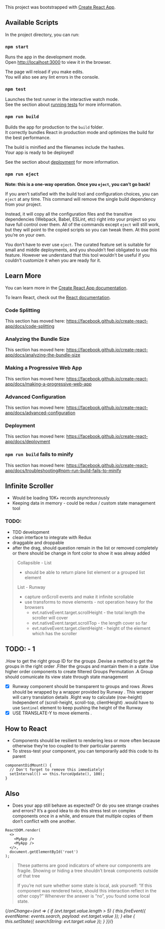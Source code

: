 This project was bootstrapped with [Create React App](https://github.com/facebook/create-react-app).

## Available Scripts

In the project directory, you can run:

### `npm start`

Runs the app in the development mode.<br />
Open [http://localhost:3000](http://localhost:3000) to view it in the browser.

The page will reload if you make edits.<br />
You will also see any lint errors in the console.

### `npm test`

Launches the test runner in the interactive watch mode.<br />
See the section about [running tests](https://facebook.github.io/create-react-app/docs/running-tests) for more information.

### `npm run build`

Builds the app for production to the `build` folder.<br />
It correctly bundles React in production mode and optimizes the build for the best performance.

The build is minified and the filenames include the hashes.<br />
Your app is ready to be deployed!

See the section about [deployment](https://facebook.github.io/create-react-app/docs/deployment) for more information.

### `npm run eject`

**Note: this is a one-way operation. Once you `eject`, you can’t go back!**

If you aren’t satisfied with the build tool and configuration choices, you can `eject` at any time. This command will remove the single build dependency from your project.

Instead, it will copy all the configuration files and the transitive dependencies (Webpack, Babel, ESLint, etc) right into your project so you have full control over them. All of the commands except `eject` will still work, but they will point to the copied scripts so you can tweak them. At this point you’re on your own.

You don’t have to ever use `eject`. The curated feature set is suitable for small and middle deployments, and you shouldn’t feel obligated to use this feature. However we understand that this tool wouldn’t be useful if you couldn’t customize it when you are ready for it.

## Learn More

You can learn more in the [Create React App documentation](https://facebook.github.io/create-react-app/docs/getting-started).

To learn React, check out the [React documentation](https://reactjs.org/).

### Code Splitting

This section has moved here: https://facebook.github.io/create-react-app/docs/code-splitting

### Analyzing the Bundle Size

This section has moved here: https://facebook.github.io/create-react-app/docs/analyzing-the-bundle-size

### Making a Progressive Web App

This section has moved here: https://facebook.github.io/create-react-app/docs/making-a-progressive-web-app

### Advanced Configuration

This section has moved here: https://facebook.github.io/create-react-app/docs/advanced-configuration

### Deployment

This section has moved here: https://facebook.github.io/create-react-app/docs/deployment

### `npm run build` fails to minify

This section has moved here: https://facebook.github.io/create-react-app/docs/troubleshooting#npm-run-build-fails-to-minify

## Infinite Scroller

- Would be loading 10K+ records asynchronously
- Keeping data in memory - could be redux / custom state management tool

### TODO:

- TDD development
- clean interface to integrate with Redux
- draggable and droppable
- after the drag, should question remain in the list or removed completely or there should be change in font color to show it was alreay added

> Collapsible - List
>
> - should be able to return plane list element or a grouped list element
>
> List - Runway
>
> - capture onScroll events and make it infinite scrollable
> - use transforms to move elements - not operation heavy for the browsers
>   - evt.nativeEvent.target.scrollHeight - the total length the scroller will cover
>   - evt.nativeEvent.target.scrollTop - the length cover so far
>   - evt.nativeEvent.target.clientHeight - height of the element which has the scroller

## TODO: - 1

.How to get the right group ID for the groups
.Devise a method to get the groups in the right order
.Filter the groups and mantain them in a state
.Use higher order components to create filtered Groups Permutation
.A Group should comunicate its view state through state management

- [x] Runway component should be transparent to groups and rows
      .Rows should be wrapped by a wrapper provided by Runway
      . This wrapper will carry translation details
      .Right way to calculate (row-height) Independent of (scroll-height, scroll-top, clientHeight)
      .would have to use `Sentinel` element to keep pushing the height of the Runway
- [x] USE TRANSLATE-Y to move elements
      .

## How to React

- Components should be resilient to rendering less or more often because otherwise they’re too coupled to their particular parents
- To stress-test your component, you can temporarily add this code to its parent

```JS
componentDidMount() {
  // Don't forget to remove this immediately!
  setInterval(() => this.forceUpdate(), 100);
}
```

## Also

- Does your app still behave as expected? Or do you see strange crashes and errors? It’s a good idea to do this stress test on complex components once in a while, and ensure that multiple copies of them don’t conflict with one another.

```JS
ReactDOM.render(
  <>
    <MyApp />
    <MyApp />
  </>,
  document.getElementById('root')
);

```

> These patterns are good indicators of where our components are fragile. Showing or hiding a tree shouldn’t break components outside of that tree
>
> If you’re not sure whether some state is local, ask yourself: “If this component was rendered twice, should this interaction reflect in the other copy?” Whenever the answer is “no”, you found some local state.

{/_onChange={evt => {
if (evt.target.value.length > 5) {
this.fireEvent({
eventName: events.search,
payload: evt.target.value
});
} else {
this.setState({
searchString: evt.target.value
});
}
}}_/}
